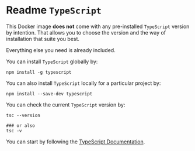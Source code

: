# Readme `TypeScript`

This Docker image **does not** come with any pre-installed `TypeScript` version by intention. That allows you to choose the version and the way of installation that suite you best.

Everything else you need is already included.

You can install `TypeScript` globally by:

```shell
npm install -g typescript
```

You can also install `TypeScript` locally for a particular project by:

```shell
npm install --save-dev typescript
```

You can check the current `TypeScript` version by:

```shell
tsc --version

### or also
tsc -v
```

You can start by following the [TypeScript Documentation](https://www.typescriptlang.org/docs/).
